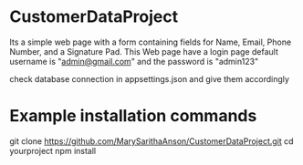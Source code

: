 # CustomerDataProject

Its a simple web page with a form containing fields for Name, Email, Phone Number, and a Signature Pad.
This Web page have a login page
default username is "admin@gmail.com"
and the password is "admin123"

check database connection in appsettings.json and give them accordingly


# Example installation commands
git clone https://github.com/MarySarithaAnson/CustomerDataProject.git
cd yourproject
npm install
